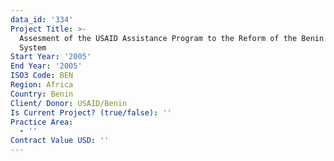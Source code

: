 ```yaml
---
data_id: '334'
Project Title: >-
  Assesment of the USAID Assistance Program to the Reform of the Benin Primary
  System
Start Year: '2005'
End Year: '2005'
ISO3 Code: BEN
Region: Africa
Country: Benin
Client/ Donor: USAID/Benin
Is Current Project? (true/false): ''
Practice Area:
  - ''
Contract Value USD: ''
---
```


